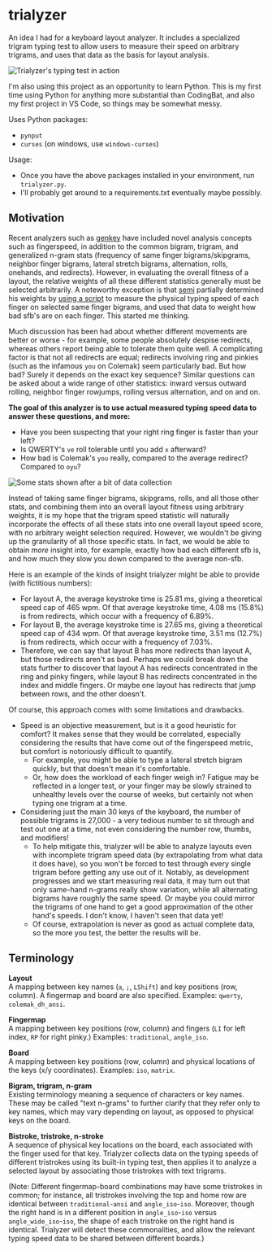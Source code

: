 # trialyzer

An idea I had for a keyboard layout analyzer. It includes a specialized trigram typing test to allow users to measure their speed on arbitrary trigrams, and uses that data as the basis for layout analysis.

![Trialyzer's typing test in action](/misc/typingtest_image_2.png)

I'm also using this project as an opportunity to learn Python. This is my first time using Python for anything more substantial than CodingBat, and also my first project in VS Code, so things may be somewhat messy.

Uses Python packages:
- `pynput`
- `curses` (on windows, use `windows-curses`)

Usage:
- Once you have the above packages installed in your environment, run `trialyzer.py`.
- I'll probably get around to a requirements.txt eventually maybe possibly.

## Motivation

Recent analyzers such as [genkey](https://github.com/semilin/genkey) have included novel analysis concepts such as fingerspeed, in addition to the common bigram, trigram, and generalized n-gram stats (frequency of same finger bigrams/skipgrams, neighbor finger bigrams, lateral stretch bigrams, alternation, rolls, onehands, and redirects). However, in evaluating the overall fitness of a layout, the relative weights of all these different statistics generally must be selected arbitrarily. A noteworthy exception is that [semi](https://github.com/semilin) partially determined his weights by [using a script](https://semilin.github.io/semimak/#orgb1cc038) to measure the physical typing speed of each finger on selected same finger bigrams, and used that data to weight how bad sfb's are on each finger. This started me thinking.

Much discussion has been had about whether different movements are better or worse - for example, some people absolutely despise redirects, whereas others report being able to tolerate them quite well. A complicating factor is that not all redirects are equal; redirects involving ring and pinkies (such as the infamous `you` on Colemak) seem particularly bad. But how bad? Surely it depends on the exact key sequence? Similar questions can be asked about a wide range of other statistics: inward versus outward rolling, neighbor finger rowjumps, rolling versus alternation, and on and on.

**The goal of this analyzer is to use actual measured typing speed data to answer these questions, and more:**

- Have you been suspecting that your right ring finger is faster than your left? 
- Is QWERTY's `ve` roll tolerable until you add `x` afterward? 
- How bad is Colemak's `you` really, compared to the average redirect? Compared to `oyu`?

![Some stats shown after a bit of data collection](/misc/stats_image_1.png)

Instead of taking same finger bigrams, skipgrams, rolls, and all those other stats, and combining them into an overall layout fitness using arbitrary weights, it is my hope that the trigram speed statistic will naturally incorporate the effects of all these stats into one overall layout speed score, with no arbitrary weight selection required. However, we wouldn't be giving up the granularity of all those specific stats. In fact, we would be able to obtain *more* insight into, for example, exactly how bad each different sfb is, and how much they slow you down compared to the average non-sfb.

Here is an example of the kinds of insight trialyzer might be able to provide (with fictitious numbers):

- For layout A, the average keystroke time is 25.81 ms, giving a theoretical speed cap of 465 wpm. Of that average keystroke time, 4.08 ms (15.8%) is from redirects, which occur with a frequency of 6.89%.
- For layout B, the average keystroke time is 27.65 ms, giving a theoretical speed cap of 434 wpm. Of that average keystroke time, 3.51 ms (12.7%) is from redirects, which occur with a frequency of 7.03%.
- Therefore, we can say that layout B has more redirects than layout A, but those redirects aren't as bad. Perhaps we could break down the stats further to discover that layout A has redirects concentrated in the ring and pinky fingers, while layout B has redirects concentrated in the index and middle fingers. Or maybe one layout has redirects that jump between rows, and the other doesn't.

Of course, this approach comes with some limitations and drawbacks. 

- Speed is an objective measurement, but is it a good heuristic for comfort? It makes sense that they would be correlated, especially considering the results that have come out of the fingerspeed metric, but comfort is notoriously difficult to quantify. 
    - For example, you might be able to type a lateral stretch bigram quickly, but that doesn't mean it's comfortable. 
    - Or, how does the workload of each finger weigh in? Fatigue may be reflected in a longer test, or your finger may be slowly strained to unhealthy levels over the course of weeks, but certainly not when typing one trigram at a time.
- Considering just the main 30 keys of the keyboard, the number of possible trigrams is 27,000 - a very tedious number to sit through and test out one at a time, not even considering the number row, thumbs, and modifiers! 
    - To help mitigate this, trialyzer will be able to analyze layouts even with incomplete trigram speed data (by extrapolating from what data it does have), so you won't be forced to test through every single trigram before getting any use out of it. Notably, as development progresses and we start measuring real data, it may turn out that only same-hand n-grams really show variation, while all alternating bigrams have roughly the same speed. Or maybe you could mirror the trigrams of one hand to get a good approximation of the other hand's speeds. I don't know, I haven't seen that data yet! 
    - Of course, extrapolation is never as good as actual complete data, so the more you test, the better the results will be. 

## Terminology

**Layout**  
A mapping between key names (`a`, `;`, `LShift`) and key positions (row, column). A fingermap and board are also specified. Examples: `qwerty`, `colemak_dh_ansi`.

**Fingermap**  
A mapping between key positions (row, column) and fingers (`LI` for left index, `RP` for right pinky.) Examples: `traditional`, `angle_iso`.

**Board**  
A mapping between key positions (row, column) and physical locations of the keys (x/y coordinates). Examples: `iso`, `matrix`. 

**Bigram, trigram, n-gram**  
Existing terminology meaning a sequence of characters or key names. These may be called "text n-grams" to further clarify that they refer only to key names, which may vary depending on layout, as opposed to physical keys on the board.

**Bistroke, tristroke, n-stroke**  
A sequence of physical key locations on the board, each associated with the finger used for that key. Trialyzer collects data on the typing speeds of different tristrokes using its built-in typing test, then applies it to analyze a selected layout by associating those tristrokes with text trigrams.

(Note: Different fingermap-board combinations may have some tristrokes in common; for instance, all tristrokes involving the top and home row are identical between `traditional`-`ansi` and `angle_iso`-`iso`. Moreover, though the right hand is in a different position in `angle_iso`-`iso` versus `angle_wide_iso`-`iso`, the shape of each tristroke on the right hand is identical. Trialyzer will detect these commonalities, and allow the relevant typing speed data to be shared between different boards.)
